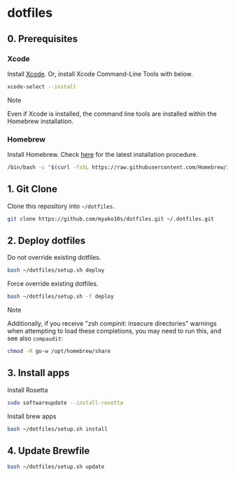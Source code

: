 # dotfiles

## 0. Prerequisites

### Xcode

Install [Xcode](https://developer.apple.com/download/more/#). Or, install Xcode Command-Line Tools with below.

```sh
xcode-select --install
```

> [!NOTE]
> Even if Xcode is installed, the command line tools are installed within the Homebrew installation.

### Homebrew

Install Homebrew. Check [here](https://brew.sh/ja/) for the latest installation procedure.

```sh
/bin/bash -c "$(curl -fsSL https://raw.githubusercontent.com/Homebrew/install/HEAD/install.sh)"
```

## 1. Git Clone

Clone this repository into `~/dotfiles`.

```sh
git clone https://github.com/myako10s/dotfiles.git ~/.dotfiles.git
```

## 2. Deploy dotfiles

Do not override existing dotfiles.

```sh
bash ~/dotfiles/setup.sh deploy
```

Force override existing dotfiles.

```sh
bash ~/dotfiles/setup.sh -f deploy
```

> [!NOTE]
> Additionally, if you receive "zsh compinit: insecure directories" warnings when attempting to load these completions, you may need to run this, and see also `compaudit`:
```sh
chmod -R go-w /opt/homebrew/share
```

## 3. Install apps

Install Rosetta

```sh
sudo softwareupdate --install-rosetta
```

Install brew apps

```sh
bash ~/dotfiles/setup.sh install
```

## 4. Update Brewfile

```sh
bash ~/dotfiles/setup.sh update
```
